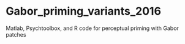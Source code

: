 # Gabor_priming_variants_2016
Matlab, Psychtoolbox, and R code for perceptual priming with Gabor patches
